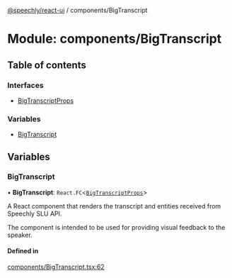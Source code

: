 [@speechly/react-ui](../README.md) / components/BigTranscript

# Module: components/BigTranscript

## Table of contents

### Interfaces

- [BigTranscriptProps](../interfaces/components_BigTranscript.BigTranscriptProps.md)

### Variables

- [BigTranscript](components_BigTranscript.md#bigtranscript)

## Variables

### BigTranscript

• **BigTranscript**: `React.FC`<[`BigTranscriptProps`](../interfaces/components_BigTranscript.BigTranscriptProps.md)\>

A React component that renders the transcript and entities received from Speechly SLU API.

The component is intended to be used for providing visual feedback to the speaker.

#### Defined in

[components/BigTranscript.tsx:62](https://github.com/speechly/react-ui/blob/b0ff445/src/components/BigTranscript.tsx#L62)
